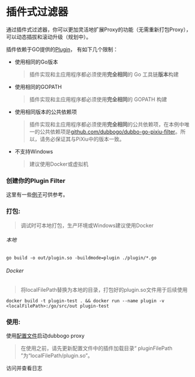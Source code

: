 # 插件式过滤器

通过插件式过滤器，你可以更加灵活地扩展Proxy的功能（无需重新打包Proxy），可以动态插拔和滚动升级（规划中）。

插件依赖于GO提供的[Plugin](https://golang.org/pkg/plugin/)， 有如下几个限制：

- 使用相同的Go版本

  > 插件实现和主应用程序都必须使用**完全相同**的 Go 工具链**版本**构建

- 使用相同的GOPATH

  > 插件实现和主应用程序都必须使用**完全相同**的 GOPATH 构建

- 使用相同版本的公共依赖项

  > 插件实现和主应用程序都必须使用**完全相同**的公共依赖项，在本例中唯一的公共依赖项是[github.com/dubbogo/dubbo-go-pixiu-filter](https://github.com/dubbogo/dubbo-go-pixiu-filter)。所以，请务必保证其与PiXiu中的版本一致。

- 不支持Windows
  
  > 建议使用Docker或虚拟机



### 创建你的Plugin Filter
这里有一些[例子](plugin)可供参考。



### 打包:

> 调试时可本地打包，生产环境或Windows建议使用Docker

###### 本地

```
go build -o out/plugin.so -buildmode=plugin ./plugin/*.go
```

###### Docker

> 将localFilePath替换为本地的目录，打包好的plugin.so文件用于后续使用

```
docker build -t plugin-test . && docker run --name plugin -v <localFilePath>:/go/src/out plugin-test
```

### 使用:

使用[配置文件](config/api_config.yaml)启动dubbogo proxy

> 在使用之前，请先更新配置文件中的插件加载目录“ pluginFilePath ”为“localFilePath/plugin.so”。	

访问并查看日志



